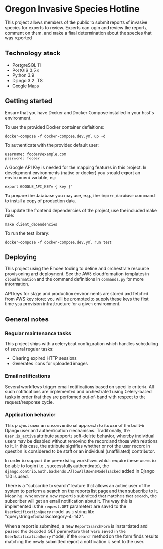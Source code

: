 # Oregon Invasive Species Hotline

This project allows members of the public to submit reports of invasive species for experts to
review. Experts can login and review the reports, comment on them, and make a final determination
about the species that was reported

## Technology stack

- PostgreSQL 11
- PostGIS 2.5.x
- Python 3.9
- Django 3.2 LTS
- Google Maps

## Getting started

Ensure that you have Docker and Docker Compose installed in your host's environment.

To use the provided Docker container definitions:

    docker-compose -f docker-compose.dev.yml up -d

To authenticate with the provided default user:

    username: foobar@example.com
    password: foobar

A Google API Key is needed for the mapping features in this project. In
development environments (native or docker) you should export an environment variable, eg:

    export GOOGLE_API_KEY='{ key }'

To prepare the database you may use, e.g., the `import_database` command to install a copy of production data.

To update the frontend dependencies of the project, use the included make rule:

    make client_dependencies

To run the test library:

    docker-compose -f docker-compose.dev.yml run test

## Deploying

This project using the Emcee tooling to define and orchestrate resource provisioning and deployment.
See the AWS cloudformation templates in `cloudformation` and the command definitions in `commands.py`
for more information.

API keys for stage and production environments are stored and fetched from AWS key store; you will be
prompted to supply these keys the first time you provision infrastructure for a given environment.

## General notes

### Regular maintenance tasks

This project ships with a celerybeat configuration which handles scheduling of several regular tasks:

- Clearing expired HTTP sessions
- Generates icons for uploaded images

### Email notifications

Several workflows trigger email notifications based on specific criteria. All such notifications
are implemented and orchestrated using Celery-based tasks in order that they are performed
out-of-band with respect to the request/response cycle.

### Application behavior

This project uses an unconventional approach to its use of the built-in Django user and
authentication mechanisms. Traditionally, the `User.is_active` attribute supports soft-delete
behavior, whereby individual users may be disabled without removing the record and those with
relations to it. In this case, the attribute signifies whether or not the user record in question
is considered to be staff or an individual (unaffiliated) contributor.

In order to support the pre-existing workflows which require these users to be able to login
(i.e., successfully authenticate), the `django.contrib.auth.backends.AllowAllUsersModelBacked`
added in Django 1.10 is used.

There is a "subscribe to search" feature that allows an active user of the system to perform
a search on the reports list page and then subscribe to it. Meaning: whenever a new report is
submitted that matches that search, the subscriber will get an email notification about it.
The way this is implemented is the `request.GET` parameters are saved to the `UserNotificationQuery`
model as a string like "querystring=foobar&category-4=142".

When a report is submitted, a new `ReportSearchForm` is instantiated and passed the decoded GET
parameters that were saved in the `UserNotificationQuery` model; if the `search` method on the
form finds results matching the newly submitted report a notification is sent to the user.

